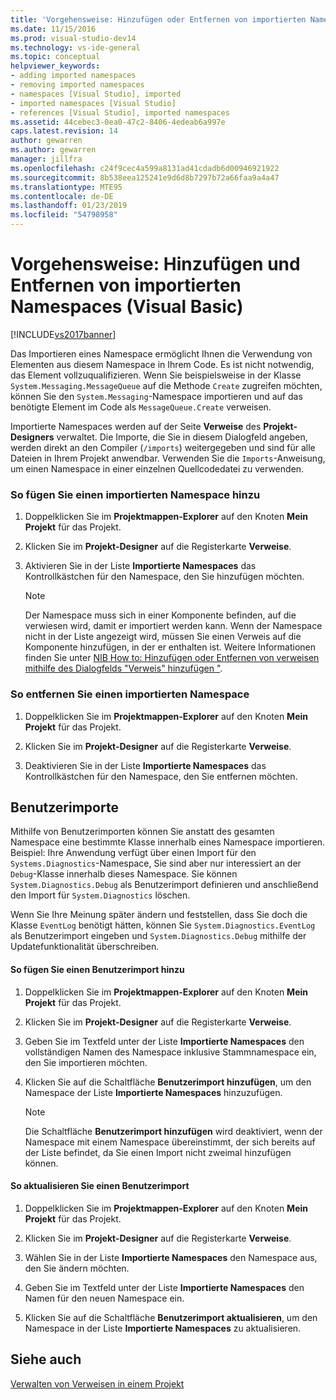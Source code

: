 ```yaml
---
title: 'Vorgehensweise: Hinzufügen oder Entfernen von importierten Namespaces (Visual Basic) | Microsoft-Dokumentation'
ms.date: 11/15/2016
ms.prod: visual-studio-dev14
ms.technology: vs-ide-general
ms.topic: conceptual
helpviewer_keywords:
- adding imported namespaces
- removing imported namespaces
- namespaces [Visual Studio], imported
- imported namespaces [Visual Studio]
- references [Visual Studio], imported namespaces
ms.assetid: 44cebec3-0ea0-47c2-8406-4edeab6a997e
caps.latest.revision: 14
author: gewarren
ms.author: gewarren
manager: jillfra
ms.openlocfilehash: c24f9cec4a599a8131ad41cdadb6d00946921922
ms.sourcegitcommit: 8b538eea125241e9d6d8b7297b72a66faa9a4a47
ms.translationtype: MTE95
ms.contentlocale: de-DE
ms.lasthandoff: 01/23/2019
ms.locfileid: "54798958"
---
```

# <a name="how-to-add-or-remove-imported-namespaces-visual-basic"></a>Vorgehensweise: Hinzufügen und Entfernen von importierten Namespaces (Visual Basic)
[!INCLUDE[vs2017banner](../includes/vs2017banner.md)]

Das Importieren eines Namespace ermöglicht Ihnen die Verwendung von Elementen aus diesem Namespace in Ihrem Code. Es ist nicht notwendig, das Element vollzuqualifizieren. Wenn Sie beispielsweise in der Klasse `System.Messaging.MessageQueue` auf die Methode `Create` zugreifen möchten, können Sie den `System.Messaging`-Namespace importieren und auf das benötigte Element im Code als `MessageQueue.Create` verweisen.  
  
 Importierte Namespaces werden auf der Seite **Verweise** des **Projekt-Designers** verwaltet. Die Importe, die Sie in diesem Dialogfeld angeben, werden direkt an den Compiler (`/imports`) weitergegeben und sind für alle Dateien in Ihrem Projekt anwendbar. Verwenden Sie die `Imports`-Anweisung, um einen Namespace in einer einzelnen Quellcodedatei zu verwenden.  
  
### <a name="to-add-an-imported-namespace"></a>So fügen Sie einen importierten Namespace hinzu  
  
1.  Doppelklicken Sie im **Projektmappen-Explorer** auf den Knoten **Mein Projekt** für das Projekt.  
  
2.  Klicken Sie im **Projekt-Designer** auf die Registerkarte **Verweise**.  
  
3.  Aktivieren Sie in der Liste **Importierte Namespaces** das Kontrollkästchen für den Namespace, den Sie hinzufügen möchten.  
  
    > [!NOTE]
    >  Der Namespace muss sich in einer Komponente befinden, auf die verwiesen wird, damit er importiert werden kann. Wenn der Namespace nicht in der Liste angezeigt wird, müssen Sie einen Verweis auf die Komponente hinzufügen, in der er enthalten ist. Weitere Informationen finden Sie unter [NIB How to: Hinzufügen oder Entfernen von verweisen mithilfe des Dialogfelds "Verweis" hinzufügen "](http://msdn.microsoft.com/3bd75d61-f00c-47c0-86a2-dd1f20e231c9).  
  
### <a name="to-remove-an-imported-namespace"></a>So entfernen Sie einen importierten Namespace  
  
1.  Doppelklicken Sie im **Projektmappen-Explorer** auf den Knoten **Mein Projekt** für das Projekt.  
  
2.  Klicken Sie im **Projekt-Designer** auf die Registerkarte **Verweise**.  
  
3.  Deaktivieren Sie in der Liste **Importierte Namespaces** das Kontrollkästchen für den Namespace, den Sie entfernen möchten.  
  
## <a name="user-imports"></a>Benutzerimporte  
 Mithilfe von Benutzerimporten können Sie anstatt des gesamten Namespace eine bestimmte Klasse innerhalb eines Namespace importieren. Beispiel: Ihre Anwendung verfügt über einen Import für den `Systems.Diagnostics`-Namespace, Sie sind aber nur interessiert an der `Debug`-Klasse innerhalb dieses Namespace. Sie können `System.Diagnostics.Debug` als Benutzerimport definieren und anschließend den Import für `System.Diagnostics` löschen.  
  
 Wenn Sie Ihre Meinung später ändern und feststellen, dass Sie doch die Klasse `EventLog` benötigt hätten, können Sie `System.Diagnostics.EventLog` als Benutzerimport eingeben und `System.Diagnostics.Debug` mithilfe der Updatefunktionalität überschreiben.  
  
#### <a name="to-add-a-user-import"></a>So fügen Sie einen Benutzerimport hinzu  
  
1.  Doppelklicken Sie im **Projektmappen-Explorer** auf den Knoten **Mein Projekt** für das Projekt.  
  
2.  Klicken Sie im **Projekt-Designer** auf die Registerkarte **Verweise**.  
  
3.  Geben Sie im Textfeld unter der Liste **Importierte Namespaces** den vollständigen Namen des Namespace inklusive Stammnamespace ein, den Sie importieren möchten.  
  
4.  Klicken Sie auf die Schaltfläche **Benutzerimport hinzufügen**, um den Namespace der Liste **Importierte Namespaces** hinzuzufügen.  
  
    > [!NOTE]
    >  Die Schaltfläche **Benutzerimport hinzufügen** wird deaktiviert, wenn der Namespace mit einem Namespace übereinstimmt, der sich bereits auf der Liste befindet, da Sie einen Import nicht zweimal hinzufügen können.  
  
#### <a name="to-update-a-user-import"></a>So aktualisieren Sie einen Benutzerimport  
  
1.  Doppelklicken Sie im **Projektmappen-Explorer** auf den Knoten **Mein Projekt** für das Projekt.  
  
2.  Klicken Sie im **Projekt-Designer** auf die Registerkarte **Verweise**.  
  
3.  Wählen Sie in der Liste **Importierte Namespaces** den Namespace aus, den Sie ändern möchten.  
  
4.  Geben Sie im Textfeld unter der Liste **Importierte Namespaces** den Namen für den neuen Namespace ein.  
  
5.  Klicken Sie auf die Schaltfläche **Benutzerimport aktualisieren**, um den Namespace in der Liste **Importierte Namespaces** zu aktualisieren.  
  
## <a name="see-also"></a>Siehe auch  
 [Verwalten von Verweisen in einem Projekt](../ide/managing-references-in-a-project.md)

